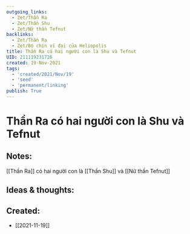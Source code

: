 ```yaml
---
outgoing_links:
  - Zet/Thần Ra
  - Zet/Thần Shu
  - Zet/Nữ thần Tefnut
backlinks:
  - Zet/Thần Ra
  - Zet/Bộ chín vĩ đại của Heliopolis
title: Thần Ra có hai người con là Shu và Tefnut
UID: 211119231726
created: 19-Nov-2021
tags:
  - 'created/2021/Nov/19'
  - 'seed'
  - 'permanent/linking'
publish: True
---
```

# Thần Ra có hai người con là Shu và Tefnut

## Notes:
[[Thần Ra]] có hai người con là [[Thần Shu]] và [[Nữ thần Tefnut]]

## Ideas & thoughts:



## Created:
- [[2021-11-19]]
